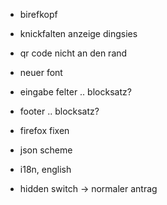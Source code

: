 - birefkopf
- knickfalten anzeige dingsies
- qr code nicht an den rand
- neuer font
- eingabe felter .. blocksatz?
- footer  .. blocksatz?
- firefox fixen
- json scheme

- i18n, english
- hidden switch -> normaler antrag

